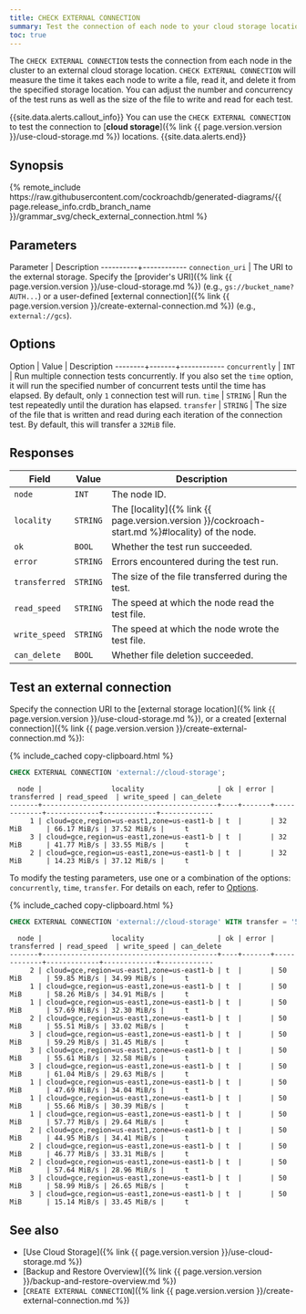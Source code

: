 ```yaml
---
title: CHECK EXTERNAL CONNECTION
summary: Test the connection of each node to your cloud storage location.
toc: true
---
```


The `CHECK EXTERNAL CONNECTION` tests the connection from each node in the cluster to an external cloud storage location. `CHECK EXTERNAL CONNECTION` will measure the time it takes each node to write a file, read it, and delete it from the specified storage location. You can adjust the number and concurrency of the test runs as well as the size of the file to write and read for each test.

{{site.data.alerts.callout_info}}
You can use the `CHECK EXTERNAL CONNECTION` to test the connection to [**cloud storage**]({% link {{ page.version.version }}/use-cloud-storage.md %}) locations. 
{{site.data.alerts.end}}

## Synopsis

<div>
{% remote_include https://raw.githubusercontent.com/cockroachdb/generated-diagrams/{{ page.release_info.crdb_branch_name }}/grammar_svg/check_external_connection.html %}
</div>

## Parameters

Parameter | Description
----------+------------
`connection_uri` | The URI to the external storage. Specify the [provider's URI]({% link {{ page.version.version }}/use-cloud-storage.md %}) (e.g., `gs://bucket_name?AUTH...`) or a user-defined [external connection]({% link {{ page.version.version }}/create-external-connection.md %}) (e.g., `external://gcs`).

## Options

Option  | Value | Description
--------+-------+------------
`concurrently` | `INT` | Run multiple connection tests concurrently. If you also set the `time` option, it will run the specified number of concurrent tests until the time has elapsed. By default, only `1` connection test will run.
`time` | `STRING` | Run the test repeatedly until the duration has elapsed.
`transfer` | `STRING` | The size of the file that is written and read during each iteration of the connection test. By default, this will transfer a `32MiB` file.

## Responses

Field | Value | Description
------|-------|------------
`node` | `INT` | The node ID.
`locality` | `STRING` | The [locality]({% link {{ page.version.version }}/cockroach-start.md %}#locality) of the node.
`ok` | `BOOL` | Whether the test run succeeded.
`error` | `STRING` | Errors encountered during the test run.
`transferred` | `STRING` | The size of the file transferred during the test.
`read_speed` | `STRING` | The speed at which the node read the test file.
`write_speed` | `STRING` | The speed at which the node wrote the test file.
`can_delete` | `BOOL` | Whether file deletion succeeded.

## Test an external connection

Specify the connection URI to the [external storage location]({% link {{ page.version.version }}/use-cloud-storage.md %}), or a created [external connection]({% link {{ page.version.version }}/create-external-connection.md %}):

{% include_cached copy-clipboard.html %}
~~~ sql
CHECK EXTERNAL CONNECTION 'external://cloud-storage';
~~~

~~~
  node |                 locality                  | ok | error | transferred | read_speed  | write_speed | can_delete
-------+-------------------------------------------+----+-------+-------------+-------------+-------------+-------------
     1 | cloud=gce,region=us-east1,zone=us-east1-b | t  |       | 32 MiB      | 66.17 MiB/s | 37.52 MiB/s |     t
     3 | cloud=gce,region=us-east1,zone=us-east1-b | t  |       | 32 MiB      | 41.77 MiB/s | 33.55 MiB/s |     t
     2 | cloud=gce,region=us-east1,zone=us-east1-b | t  |       | 32 MiB      | 14.23 MiB/s | 37.12 MiB/s |     t
~~~

To modify the testing parameters, use one or a combination of the options: `concurrently`, `time`, `transfer`. For details on each, refer to [Options](#options).

{% include_cached copy-clipboard.html %}
~~~ sql
CHECK EXTERNAL CONNECTION 'external://cloud-storage' WITH transfer = '50MiB', concurrently = 5, time = '1ms';
~~~
~~~
  node |                 locality                  | ok | error | transferred | read_speed  | write_speed | can_delete
-------+-------------------------------------------+----+-------+-------------+-------------+-------------+-------------
     2 | cloud=gce,region=us-east1,zone=us-east1-b | t  |       | 50 MiB      | 59.85 MiB/s | 34.99 MiB/s |     t
     1 | cloud=gce,region=us-east1,zone=us-east1-b | t  |       | 50 MiB      | 58.26 MiB/s | 34.91 MiB/s |     t
     1 | cloud=gce,region=us-east1,zone=us-east1-b | t  |       | 50 MiB      | 57.69 MiB/s | 32.30 MiB/s |     t
     2 | cloud=gce,region=us-east1,zone=us-east1-b | t  |       | 50 MiB      | 55.51 MiB/s | 33.02 MiB/s |     t
     3 | cloud=gce,region=us-east1,zone=us-east1-b | t  |       | 50 MiB      | 59.29 MiB/s | 31.45 MiB/s |     t
     3 | cloud=gce,region=us-east1,zone=us-east1-b | t  |       | 50 MiB      | 55.61 MiB/s | 32.58 MiB/s |     t
     3 | cloud=gce,region=us-east1,zone=us-east1-b | t  |       | 50 MiB      | 61.04 MiB/s | 29.63 MiB/s |     t
     1 | cloud=gce,region=us-east1,zone=us-east1-b | t  |       | 50 MiB      | 47.69 MiB/s | 34.04 MiB/s |     t
     1 | cloud=gce,region=us-east1,zone=us-east1-b | t  |       | 50 MiB      | 55.66 MiB/s | 30.39 MiB/s |     t
     1 | cloud=gce,region=us-east1,zone=us-east1-b | t  |       | 50 MiB      | 57.77 MiB/s | 29.64 MiB/s |     t
     2 | cloud=gce,region=us-east1,zone=us-east1-b | t  |       | 50 MiB      | 44.95 MiB/s | 34.41 MiB/s |     t
     2 | cloud=gce,region=us-east1,zone=us-east1-b | t  |       | 50 MiB      | 46.77 MiB/s | 33.31 MiB/s |     t
     2 | cloud=gce,region=us-east1,zone=us-east1-b | t  |       | 50 MiB      | 57.64 MiB/s | 28.96 MiB/s |     t
     3 | cloud=gce,region=us-east1,zone=us-east1-b | t  |       | 50 MiB      | 58.99 MiB/s | 26.65 MiB/s |     t
     3 | cloud=gce,region=us-east1,zone=us-east1-b | t  |       | 50 MiB      | 15.14 MiB/s | 33.45 MiB/s |     t
~~~

## See also

- [Use Cloud Storage]({% link {{ page.version.version }}/use-cloud-storage.md %})
- [Backup and Restore Overview]({% link {{ page.version.version }}/backup-and-restore-overview.md %})
- [`CREATE EXTERNAL CONNECTION`]({% link {{ page.version.version }}/create-external-connection.md %})